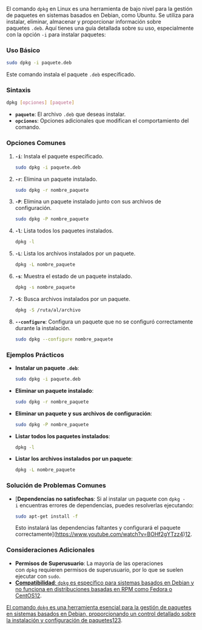 El comando `dpkg` en Linux es una herramienta de bajo nivel para la gestión de paquetes en sistemas basados en Debian, como Ubuntu. Se utiliza para instalar, eliminar, almacenar y proporcionar información sobre paquetes `.deb`. Aquí tienes una guía detallada sobre su uso, especialmente con la opción `-i` para instalar paquetes:

### **Uso Básico**

```bash
sudo dpkg -i paquete.deb
```

Este comando instala el paquete `.deb` especificado.

### **Sintaxis**

```bash
dpkg [opciones] [paquete]
```

- **`paquete`**: El archivo `.deb` que deseas instalar.
- **`opciones`**: Opciones adicionales que modifican el comportamiento del comando.

### **Opciones Comunes**

1. **`-i`**: Instala el paquete especificado.
    
    ```bash
    sudo dpkg -i paquete.deb
    ```
    
2. **`-r`**: Elimina un paquete instalado.
    
    ```bash
    sudo dpkg -r nombre_paquete
    ```
    
3. **`-P`**: Elimina un paquete instalado junto con sus archivos de configuración.
    
    ```bash
    sudo dpkg -P nombre_paquete
    ```
    
4. **`-l`**: Lista todos los paquetes instalados.
    
    ```bash
    dpkg -l
    ```
    
5. **`-L`**: Lista los archivos instalados por un paquete.
    
    ```bash
    dpkg -L nombre_paquete
    ```
    
6. **`-s`**: Muestra el estado de un paquete instalado.
    
    ```bash
    dpkg -s nombre_paquete
    ```
    
7. **`-S`**: Busca archivos instalados por un paquete.
    
    ```bash
    dpkg -S /ruta/al/archivo
    ```
    
8. **`--configure`**: Configura un paquete que no se configuró correctamente durante la instalación.
    
    ```bash
    sudo dpkg --configure nombre_paquete
    ```
    

### **Ejemplos Prácticos**

- **Instalar un paquete `.deb`**:
    
    ```bash
    sudo dpkg -i paquete.deb
    ```
    
- **Eliminar un paquete instalado**:
    
    ```bash
    sudo dpkg -r nombre_paquete
    ```
    
- **Eliminar un paquete y sus archivos de configuración**:
    
    ```bash
    sudo dpkg -P nombre_paquete
    ```
    
- **Listar todos los paquetes instalados**:
    
    ```bash
    dpkg -l
    ```
    
- **Listar los archivos instalados por un paquete**:
    
    ```bash
    dpkg -L nombre_paquete
    ```
    

### **Solución de Problemas Comunes**

- [**Dependencias no satisfechas**: Si al instalar un paquete con `dpkg -i` encuentras errores de dependencias, puedes resolverlas ejecutando:
    
    ```bash
    sudo apt-get install -f
    ```
    
    Esto instalará las dependencias faltantes y configurará el paquete correctamente](https://www.youtube.com/watch?v=BOHf2gYTzz4)[1](https://www.youtube.com/watch?v=BOHf2gYTzz4)[2](https://www.youtube.com/watch?v=CIoGYRDdmRc).

### **Consideraciones Adicionales**

- **Permisos de Superusuario**: La mayoría de las operaciones con `dpkg` requieren permisos de superusuario, por lo que se suelen ejecutar con `sudo`.
- [**Compatibilidad**: `dpkg` es específico para sistemas basados en Debian y no funciona en distribuciones basadas en RPM como Fedora o CentOS](https://www.youtube.com/watch?v=BOHf2gYTzz4)[1](https://www.youtube.com/watch?v=BOHf2gYTzz4)[2](https://www.youtube.com/watch?v=CIoGYRDdmRc).

[El comando `dpkg` es una herramienta esencial para la gestión de paquetes en sistemas basados en Debian, proporcionando un control detallado sobre la instalación y configuración de paquetes](https://www.youtube.com/watch?v=BOHf2gYTzz4)[1](https://www.youtube.com/watch?v=BOHf2gYTzz4)[2](https://www.youtube.com/watch?v=CIoGYRDdmRc)[3](https://www.youtube.com/watch?v=tIARUZO3y0A).
